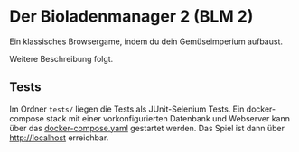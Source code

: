 # Der Bioladenmanager 2 (BLM 2)

Ein klassisches Browsergame, indem du dein Gemüseimperium aufbaust.

Weitere Beschreibung folgt.

## Tests

Im Ordner `tests/` liegen die Tests als JUnit-Selenium Tests.
Ein docker-compose stack mit einer vorkonfigurierten Datenbank und Webserver kann über
das [docker-compose.yaml](tests/src/test/resources/docker-compose.yaml) gestartet werden.
Das Spiel ist dann über [http://localhost](http://localhost) erreichbar.
